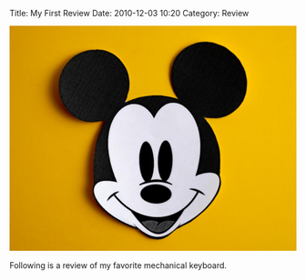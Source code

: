 Title: My First Review
Date: 2010-12-03 10:20
Category: Review


 ![picture alt](img/hello.png "Mickey Mouse")

Following is a review of my favorite mechanical keyboard.

